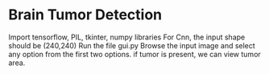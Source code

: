 # Brain Tumor Detection
Import tensorflow, PIL, tkinter, numpy libraries
For Cnn, the input shape should be (240,240)
Run the file gui.py
Browse the input image and select any option from the first two options.
if tumor is present, we can view tumor area.